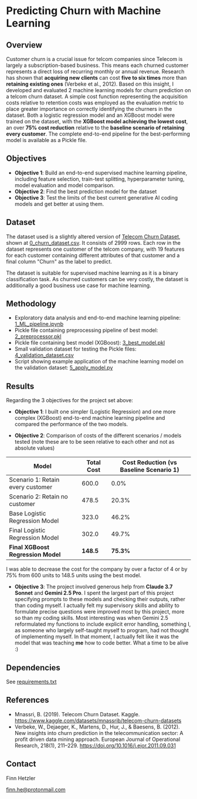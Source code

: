 # Predicting Churn with Machine Learning

## Overview
Customer churn is a crucial issue for telcom companies since Telecom is largely a subscription-based business. This means each churned customer represents a direct loss of recurring monthly or annual revenue. Research has shown that **acquiring new clients** can cost **five to six times** more than **retaining existing ones** (Verbeke et al., 2012). Based on this insight, I developed and evaluated 2 machine learning models for churn prediction on a telcom churn dataset. A simple cost function representing the acquisition costs relative to retention costs was employed as the evaluation metric to place greater importance on correctly identifying the churners in the dataset. Both a logistic regression model and an XGBoost model were trained on the dataset, with the **XGBoost model achieving the lowest cost**, an over **75% cost reduction** relative to the **baseline scenario of retaining every customer**. The complete end-to-end pipeline for the best-performing model is available as a Pickle file.

## Objectives
- **Objective 1**: Build an end-to-end supervised machine learning pipeline, including feature selection, train-test splitting, hyperparameter tuning, model evaluation and model comparison.
- **Objective 2**: Find the best prediction model for the dataset
- **Objective 3**: Test the limits of the best current generative AI coding models and get better at using them.

## Dataset
The dataset used is a slightly altered version of [Telecom Churn Dataset](https://www.kaggle.com/datasets/mnassrib/telecom-churn-datasets), shown at [0_churn_dataset.csv](0_churn_dataset.csv). It consists of 2999 rows. Each row in the dataset represents one customer of the telcom company, with 19 features for each customer containing different attributes of that customer and a final column "Churn" as the label to predict.

The dataset is suitable for supervised machine learning as it is a binary classification task. As churned customers can be very costly, the dataset is additionally a good business use case for machine learning.

## Methodology
- Exploratory data analysis and end-to-end machine learning pipeline: [1_ML_pipeline.ipynb](1_ML_pipeline.ipynb)
- Pickle file containing preprocessing pipeline of best model: [2_preprocessor.pkl](2_preprocessor.pkl) 
- Pickle file containing best model (XGBoost): [3_best_model.pkl](3_best_model.pkl)
- Small validation dataset for testing the Pickle files: [4_validation_dataset.csv](4_validation_dataset.csv)
- Script showing example application of the machine learning model on the validation dataset:
[5_apply_model.py](5_apply_model.py)

## Results
Regarding the 3 objectives for the project set above:
- **Objective 1**: I built one simpler (Logistic Regression) and one more complex (XGBoost) end-to-end machine learning pipeline and compared the performance of the two models.

- **Objective 2**: Comparison of costs of the different scenarios / models tested (note these are to be seen relative to each other and not as absolute values)

| Model                                 | Total Cost | Cost Reduction (vs Baseline Scenario 1) |
|---------------------------------------|------------|-----------------------------------------|
| Scenario 1: Retain every customer     | 600.0      | 0.0%                                    |
| Scenario 2: Retain no customer        | 478.5      | 20.3%                                   |
| Base Logistic Regression Model        | 323.0      | 46.2%                                   |
| Final Logistic Regression Model       | 302.0      | 49.7%                                   |
| **Final XGBoost Regression Model**    | **148.5**  | **75.3%**                               |

I was able to decrease the cost for the company by over a factor of 4 or by 75% from 600 units to 148.5 units using the best model.

- **Objective 3**: The project involved generous help from **Claude 3.7 Sonnet** and **Gemini 2.5 Pro**. I spent the largest part of this project specifying prompts to these models and checking their outputs, rather than coding myself. I actually felt my supervisory skills and ability to formulate precise questions were improved most by this project, more so than my coding skills. Most interesting was when Gemini 2.5 reformulated my functions to include explicit error handling, something I, as someone who largely self-taught myself to program, had not thought of implementing myself. In that moment, I actually felt like it was the model that was teaching **me** how to code better. What a time to be alive :)

## Dependencies
See [requirements.txt](requirements.txt)

## References
- Mnassri, B. (2019). Telecom Churn Dataset. Kaggle. https://www.kaggle.com/datasets/mnassrib/telecom-churn-datasets
- Verbeke, W., Dejaeger, K., Martens, D., Hur, J., & Baesens, B. (2012). New insights into churn prediction in the telecommunication sector: A profit driven data mining approach. European Journal of Operational Research, 218(1), 211–229. https://doi.org/10.1016/j.ejor.2011.09.031

## Contact
Finn Hetzler

finn.he@protonmail.com
